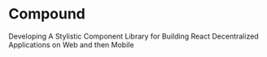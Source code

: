 # Compound
Developing A Stylistic Component Library for Building React Decentralized Applications on Web and then Mobile

